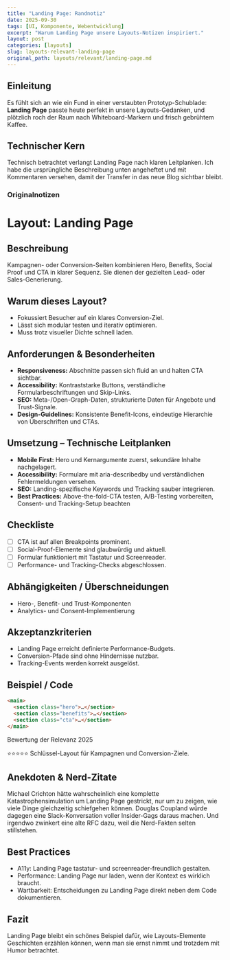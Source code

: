 ```yaml
---
title: "Landing Page: Randnotiz"
date: 2025-09-30
tags: [UI, Komponente, Webentwicklung]
excerpt: "Warum Landing Page unsere Layouts-Notizen inspiriert."
layout: post
categories: [layouts]
slug: layouts-relevant-landing-page
original_path: layouts/relevant/landing-page.md
---
```


## Einleitung
Es fühlt sich an wie ein Fund in einer verstaubten Prototyp-Schublade: **Landing Page** passte heute perfekt in unsere Layouts-Gedanken, und plötzlich roch der Raum nach Whiteboard-Markern und frisch gebrühtem Kaffee.

## Technischer Kern
Technisch betrachtet verlangt Landing Page nach klaren Leitplanken. Ich habe die ursprüngliche Beschreibung unten angeheftet und mit Kommentaren versehen, damit der Transfer in das neue Blog sichtbar bleibt.

### Originalnotizen
# Layout: Landing Page

## Beschreibung
Kampagnen- oder Conversion-Seiten kombinieren Hero, Benefits, Social Proof und CTA in klarer Sequenz. Sie dienen der gezielten Lead- oder Sales-Generierung.

## Warum dieses Layout?
- Fokussiert Besucher auf ein klares Conversion-Ziel.
- Lässt sich modular testen und iterativ optimieren.
- Muss trotz visueller Dichte schnell laden.

## Anforderungen & Besonderheiten
- **Responsiveness:** Abschnitte passen sich fluid an und halten CTA sichtbar.
- **Accessibility:** Kontraststarke Buttons, verständliche Formularbeschriftungen und Skip-Links.
- **SEO:** Meta-/Open-Graph-Daten, strukturierte Daten für Angebote und Trust-Signale.
- **Design-Guidelines:** Konsistente Benefit-Icons, eindeutige Hierarchie von Überschriften und CTAs.

## Umsetzung – Technische Leitplanken
- **Mobile First:** Hero und Kernargumente zuerst, sekundäre Inhalte nachgelagert.
- **Accessibility:** Formulare mit aria-describedby und verständlichen Fehlermeldungen versehen.
- **SEO:** Landing-spezifische Keywords und Tracking sauber integrieren.
- **Best Practices:** Above-the-fold-CTA testen, A/B-Testing vorbereiten, Consent- und Tracking-Setup beachten

## Checkliste
- [ ] CTA ist auf allen Breakpoints prominent.
- [ ] Social-Proof-Elemente sind glaubwürdig und aktuell.
- [ ] Formular funktioniert mit Tastatur und Screenreader.
- [ ] Performance- und Tracking-Checks abgeschlossen.

## Abhängigkeiten / Überschneidungen
- Hero-, Benefit- und Trust-Komponenten
- Analytics- und Consent-Implementierung

## Akzeptanzkriterien
- Landing Page erreicht definierte Performance-Budgets.
- Conversion-Pfade sind ohne Hindernisse nutzbar.
- Tracking-Events werden korrekt ausgelöst.

## Beispiel / Code
```html
<main>
  <section class="hero">…</section>
  <section class="benefits">…</section>
  <section class="cta">…</section>
</main>
```

Bewertung der Relevanz 2025

⭐⭐⭐⭐⭐ Schlüssel-Layout für Kampagnen und Conversion-Ziele.

## Anekdoten & Nerd-Zitate
Michael Crichton hätte wahrscheinlich eine komplette Katastrophensimulation um Landing Page gestrickt, nur um zu zeigen, wie viele Dinge gleichzeitig schiefgehen können. Douglas Coupland würde dagegen eine Slack-Konversation voller Insider-Gags daraus machen. Und irgendwo zwinkert eine alte RFC dazu, weil die Nerd-Fakten selten stillstehen.

## Best Practices
- A11y: Landing Page tastatur- und screenreader-freundlich gestalten.
- Performance: Landing Page nur laden, wenn der Kontext es wirklich braucht.
- Wartbarkeit: Entscheidungen zu Landing Page direkt neben dem Code dokumentieren.

## Fazit
Landing Page bleibt ein schönes Beispiel dafür, wie Layouts-Elemente Geschichten erzählen können, wenn man sie ernst nimmt und trotzdem mit Humor betrachtet.
